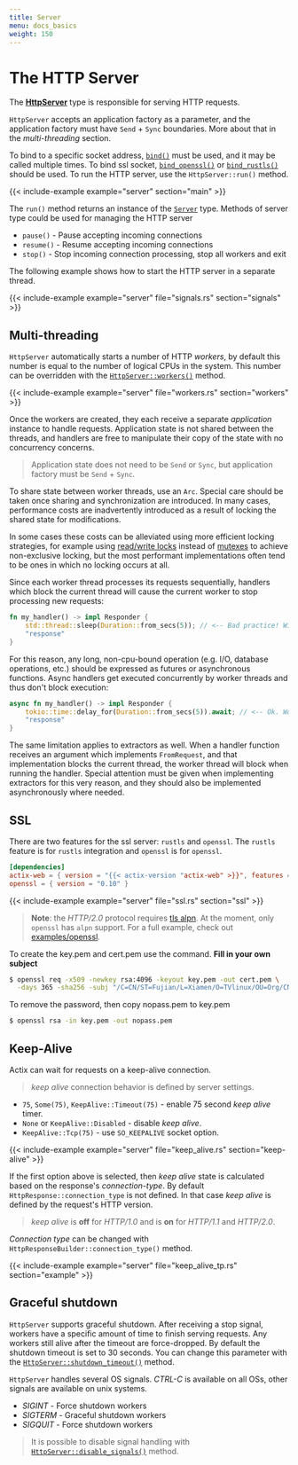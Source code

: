 ```yaml
---
title: Server
menu: docs_basics
weight: 150
---
```


# The HTTP Server

The [**HttpServer**][httpserverstruct] type is responsible for serving HTTP requests.

`HttpServer` accepts an application factory as a parameter, and the application factory
must have `Send` + `Sync` boundaries. More about that in the *multi-threading* section.

To bind to a specific socket address, [`bind()`][bindmethod] must be used, and it may be
called multiple times. To bind ssl socket, [`bind_openssl()`][bindopensslmethod] or
[`bind_rustls()`][bindrusttls] should be used. To run the HTTP server, use the `HttpServer::run()`
method.

{{< include-example example="server" section="main" >}}

The `run()` method returns an instance of the [`Server`][server] type. Methods of server type
could be used for managing the HTTP server

- `pause()` - Pause accepting incoming connections
- `resume()` - Resume accepting incoming connections
- `stop()` - Stop incoming connection processing, stop all workers and exit

The following example shows how to start the HTTP server in a separate thread.

{{< include-example example="server" file="signals.rs" section="signals" >}}

## Multi-threading

`HttpServer` automatically starts a number of HTTP *workers*, by default this number is
equal to the number of logical CPUs in the system. This number can be overridden with the
[`HttpServer::workers()`][workers] method.

{{< include-example example="server" file="workers.rs" section="workers" >}}

Once the workers are created, they each receive a separate *application* instance to handle
requests. Application state is not shared between the threads, and handlers are free to manipulate
their copy of the state with no concurrency concerns.

> Application state does not need to be `Send` or `Sync`, but application
factory must be `Send` + `Sync`.

To share state between worker threads, use an `Arc`. Special care should be taken once sharing and
synchronization are introduced. In many cases, performance costs are inadvertently introduced as a
result of locking the shared state for modifications.

In some cases these costs can be alleviated using more efficient locking strategies, for example
using [read/write locks](https://doc.rust-lang.org/std/sync/struct.RwLock.html) instead of
[mutexes](https://doc.rust-lang.org/std/sync/struct.Mutex.html) to achieve non-exclusive locking,
but the most performant implementations often tend to be ones in which no locking occurs at all.

Since each worker thread processes its requests sequentially, handlers which block the current
thread will cause the current worker to stop processing new requests:

```rust
fn my_handler() -> impl Responder {
    std::thread::sleep(Duration::from_secs(5)); // <-- Bad practice! Will cause the current worker thread to hang!
    "response"
}
```

For this reason, any long, non-cpu-bound operation (e.g. I/O, database operations, etc.) should be
expressed as futures or asynchronous functions. Async handlers get executed concurrently by worker
threads and thus don't block execution:

```rust
async fn my_handler() -> impl Responder {
    tokio::time::delay_for(Duration::from_secs(5)).await; // <-- Ok. Worker thread will handle other requests here
    "response"
}
```

The same limitation applies to extractors as well. When a handler function receives an argument
which implements `FromRequest`, and that implementation blocks the current thread, the worker thread
will block when running the handler. Special attention must be given when implementing extractors
for this very reason, and they should also be implemented asynchronously where needed.

## SSL

There are two features for the ssl server: `rustls` and `openssl`. The `rustls` feature is for
`rustls` integration and `openssl` is for `openssl`.

```toml
[dependencies]
actix-web = { version = "{{< actix-version "actix-web" >}}", features = ["openssl"] }
openssl = { version = "0.10" }
```

{{< include-example example="server" file="ssl.rs" section="ssl" >}}

> **Note**: the *HTTP/2.0* protocol requires [tls alpn][tlsalpn].
> At the moment, only `openssl` has `alpn` support.
> For a full example, check out [examples/openssl][exampleopenssl].

To create the key.pem and cert.pem use the command. **Fill in your own subject**
```bash
$ openssl req -x509 -newkey rsa:4096 -keyout key.pem -out cert.pem \
  -days 365 -sha256 -subj "/C=CN/ST=Fujian/L=Xiamen/O=TVlinux/OU=Org/CN=muro.lxd"
```
To remove the password, then copy nopass.pem to key.pem
```bash
$ openssl rsa -in key.pem -out nopass.pem
```

## Keep-Alive

Actix can wait for requests on a keep-alive connection.

> *keep alive* connection behavior is defined by server settings.

- `75`, `Some(75)`, `KeepAlive::Timeout(75)` - enable 75 second *keep alive* timer.
- `None` or `KeepAlive::Disabled` - disable *keep alive*.
- `KeepAlive::Tcp(75)` - use `SO_KEEPALIVE` socket option.

{{< include-example example="server" file="keep_alive.rs" section="keep-alive" >}}

If the first option above is selected, then *keep alive* state is calculated based on the
response's *connection-type*. By default `HttpResponse::connection_type` is not
defined. In that case *keep alive* is defined by the request's HTTP version.

> *keep alive* is **off** for *HTTP/1.0* and is **on** for *HTTP/1.1* and *HTTP/2.0*.

*Connection type* can be changed with `HttpResponseBuilder::connection_type()` method.

{{< include-example example="server" file="keep_alive_tp.rs" section="example" >}}

## Graceful shutdown

`HttpServer` supports graceful shutdown. After receiving a stop signal, workers
have a specific amount of time to finish serving requests. Any workers still alive after the
timeout are force-dropped. By default the shutdown timeout is set to 30 seconds.  You
can change this parameter with the [`HttpServer::shutdown_timeout()`][shutdowntimeout]
method.

`HttpServer` handles several OS signals. *CTRL-C* is available on all OSs, other signals
are available on unix systems.

- *SIGINT* - Force shutdown workers
- *SIGTERM* - Graceful shutdown workers
- *SIGQUIT* - Force shutdown workers

> It is possible to disable signal handling with
[`HttpServer::disable_signals()`][disablesignals] method.

[server]: https://docs.rs/actix-web/3/actix_web/dev/struct.Server.html
[httpserverstruct]: https://docs.rs/actix-web/3/actix_web/struct.HttpServer.html
[bindmethod]: https://docs.rs/actix-web/3/actix_web/struct.HttpServer.html#method.bind
[bindopensslmethod]: https://docs.rs/actix-web/3/actix_web/struct.HttpServer.html#method.bind_openssl
[bindrusttls]: https://docs.rs/actix-web/3/actix_web/struct.HttpServer.html#method.bind_rustls
[workers]: https://docs.rs/actix-web/3/actix_web/struct.HttpServer.html#method.workers
[tlsalpn]: https://tools.ietf.org/html/rfc7301
[exampleopenssl]: https://github.com/actix/examples/blob/master/openssl
[shutdowntimeout]: https://docs.rs/actix-web/3/actix_web/struct.HttpServer.html#method.shutdown_timeout
[disablesignals]: https://docs.rs/actix-web/3/actix_web/struct.HttpServer.html#method.disable_signals
